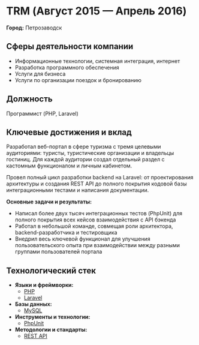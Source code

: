 # TRM (Август 2015 — Апрель 2016)

**Город:** Петрозаводск

## Сферы деятельности компании
- Информационные технологии, системная интеграция, интернет
- Разработка программного обеспечения
- Услуги для бизнеса
- Услуги по организации поездок и бронированию

## Должность
Программист (PHP, Laravel)

## Ключевые достижения и вклад

Разработал веб-портал в сфере туризма с тремя целевыми аудиториями: туристы, туристические организации и владельцы гостиниц. Для каждой аудитории создал отдельный раздел с кастомным функционалом и личным кабинетом.

Провел полный цикл разработки backend на Laravel: от проектирования архитектуры и создания REST API до полного покрытия кодовой базы интеграционными тестами и написания документации.

**Основные задачи и результаты:**
- Написал более двух тысяч интеграционных тестов (PhpUnit) для полного покрытия всех кейсов взаимодействия с API бэкенда
- Работал в небольшой команде, совмещая роли архитектора, backend-разработчика и тестировщика
- Внедрил весь ключевой функционал для улучшения пользовательского опыта при взаимодействии между разными группами пользователей портала

## Технологический стек

- **Языки и фреймворки:**
  - [PHP](../../../tech/languages/PHP.md)
  - [Laravel](../../../tech/frameworks/Laravel.md)
- **Базы данных:**
  - [MySQL](../../../tech/databases/MySQL.md)
- **Инструменты и технологии:**
  - [PhpUnit](../../../tech/tech-tools/PhpUnit.md)
- **Методологии и стандарты:**
  - [REST API](../../../tech/methodologies/REST%20API.md)
